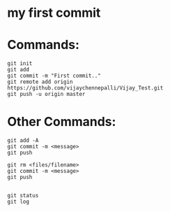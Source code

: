 # my first commit

# Commands:
    
    git init
    git add
    git commit -m "First commit.."
    git remote add origin https://github.com/vijaychennepalli/Vijay_Test.git
    git push -u origin master

# Other Commands:
    git add -A
    git commit -m <message>
    git push

    git rm <files/filename>
    git commit -m <message>
    git push


    git status
    git log


